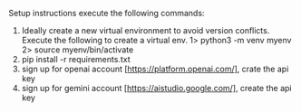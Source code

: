 Setup instructions
execute the following commands:
1. Ideally create a new virtual environment to avoid version conflicts. Execute the following to create a virtual env. 
    1> python3 -m venv myenv 
    2> source myenv/bin/activate
2. pip install -r requirements.txt
3. sign up for openai account [https://platform.openai.com/], crate the api key
4. sign up for gemini account [https://aistudio.google.com/], create the api key
